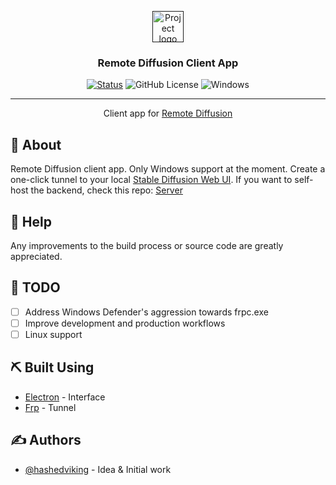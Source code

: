 <p align="center">
  <a href="" rel="noopener">
 <img width=50px height=50px src="https://remotediffusion.com/static/images/logo.png" alt="Project logo"></a>
</p>

<h3 align="center">Remote Diffusion Client App</h3>

<div align="center">

[![Status](https://img.shields.io/badge/status-active-success.svg)]()
![GitHub License](https://img.shields.io/github/license/HashedViking/remote-diffusion-client)
![Windows](https://img.shields.io/badge/avaliable_on-windows-blue)
</div>

---

<p align="center"> 
    Client app for <a href="https://remotediffusion.com">Remote Diffusion</a>
    <br> 
</p>


## 🧐 About <a name = "about"></a>

Remote Diffusion client app. Only Windows support at the moment. Create a one-click tunnel to your local [Stable Diffusion Web UI](https://github.com/AUTOMATIC1111/stable-diffusion-webui). If you want to self-host the backend, check this repo: [Server](https://github.com/HashedViking/remote-diffusion-client)

## 🙏 Help <a name = "help"></a>

Any improvements to the build process or source code are greatly appreciated.

## 📝 TODO <a name = "todo"></a>

- [ ] Address Windows Defender's aggression towards frpc.exe
- [ ] Improve development and production workflows
- [ ] Linux support

## ⛏️ Built Using <a name = "built_using"></a>

- [Electron](https://www.electronjs.org/) - Interface
- [Frp](https://github.com/fatedier/frp) - Tunnel

## ✍️ Authors <a name = "authors"></a>

- [@hashedviking](https://github.com/HashedViking) - Idea & Initial work
